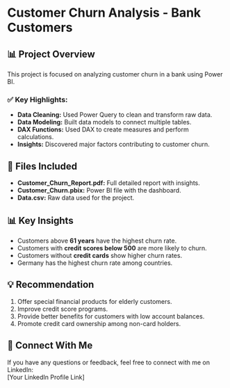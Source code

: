 # Customer Churn Analysis - Bank Customers  

## 📊 Project Overview  
This project is focused on analyzing customer churn in a bank using Power BI.  

### ✅ Key Highlights:  
- **Data Cleaning:** Used Power Query to clean and transform raw data.  
- **Data Modeling:** Built data models to connect multiple tables.  
- **DAX Functions:** Used DAX to create measures and perform calculations.  
- **Insights:** Discovered major factors contributing to customer churn.  

## 📂 Files Included  
- **Customer_Churn_Report.pdf:** Full detailed report with insights.  
- **Customer_Churn.pbix:** Power BI file with the dashboard.  
- **Data.csv:** Raw data used for the project.  

## 📊 Key Insights  
- Customers above **61 years** have the highest churn rate.  
- Customers with **credit scores below 500** are more likely to churn.  
- Customers without **credit cards** show higher churn rates.  
- Germany has the highest churn rate among countries.  

## 💡 Recommendation  
1. Offer special financial products for elderly customers.  
2. Improve credit score programs.  
3. Provide better benefits for customers with low account balances.  
4. Promote credit card ownership among non-card holders.  

## 🔗 Connect With Me  
If you have any questions or feedback, feel free to connect with me on LinkedIn:  
[Your LinkedIn Profile Link]  
